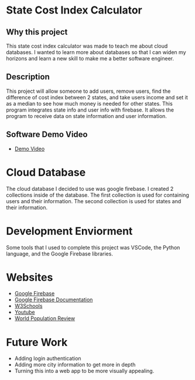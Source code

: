 # State Cost Index Calculator

## Why this project
This state cost index calculator was made to teach me about cloud databases. I wanted to learn more about databases so that I can widen my horizons and learn a new skill to make me a better software engineer.

## Description
This project will allow someone to add users, remove users, find the difference of cost index between 2 states, and take users income and set it as a median to see how much money is needed for other states. This program integrates state info and user info with firebase. It allows the program to receive data on state information and user information.

## Software Demo Video
* [Demo Video](https://www.youtube.com/watch?v=GSpVHuOKsNU)

# Cloud Database
The cloud database I decided to use was google firebase. I created 2 collections inside of the database. The first collection is used for containing users and their information. The second collection is used for states and their information.

# Development Enviorment
Some tools that I used to complete this project was VSCode, the Python language, and the Google Firebase libraries.

# Websites
* [Google Firebase](https://firebase.google.com/)
* [Google Firebase Documentation](https://firebase.google.com/docs)
* [W3Schools](https://www.w3schools.com/)
* [Youtube](https://www.youtube.com/)
* [World Population Review](https://worldpopulationreview.com/state-rankings/cost-of-living-index-by-state)

# Future Work
* Adding login authentication
* Adding more city information to get more in depth
* Turning this into a web app to be more visually appealing.